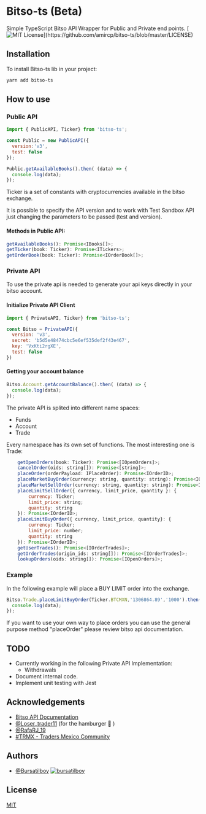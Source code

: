 # Bitso-ts (Beta)

Simple TypeScript Bitso API Wrapper for Public and Private end points.
[![MIT License](https://img.shields.io/apm/l/atomic-design-ui.svg?)](https://github.com/amircp/bitso-ts/blob/master/LICENSE) 
## Installation

To install Bitso-ts lib in your project:

```bash
yarn add bitso-ts
```
    
## How to use


### Public API


```javascript
import { PublicAPI, Ticker} from 'bitso-ts';

const Public = new PublicAPI({
  version:'v3',
  test: false
});

Public.getAvailableBooks().then( (data) => {
  console.log(data);
});
```
Ticker is a set of constants with cryptocurrencies available in the bitso exchange.

It is possible to specify the API version and to work with Test Sandbox API just changing the parameters to be passed (test and version).
#### Methods in Public API:
```javascript
getAvailableBooks(): Promise<IBooks[]>;
getTicker(book: Ticker): Promise<ITickers>;
getOrderBook(book: Ticker): Promise<IOrderBook[]>;
```

### Private API

To use the private api is needed to generate your api keys directly in your bitso account.

#### Initialize Private API Client
```javascript
import { PrivateAPI, Ticker} from 'bitso-ts';

const Bitso = PrivateAPI({
  version: 'v3',
  secret: 'b5d5e48474cbc5e6ef535def2f43e467',
  key: 'VxKti2rgXE',
  test: false
})
```

#### Getting your account balance
```javascript
Bitso.Account.getAccountBalance().then( (data) => {
  console.log(data);
});
```
The private API is splited into different name spaces:

* Funds
* Account
* Trade

Every namespace has its own set of functions. The most interesting one is Trade:
```javascript
    getOpenOrders(book: Ticker): Promise<[IOpenOrders]>;
    cancelOrder(oids: string[]): Promise<[string]>;
    placeOrder(orderPayload: IPlaceOrder): Promise<IOrderID>;
    placeMarketBuyOrder(currency: string, quantity: string): Promise<IOrderID>;
    placeMarketSellOrder(currency: string, quantity: string): Promise<IOrderID>;
    placeLimitSellOrder({ currency, limit_price, quantity }: {
        currency: Ticker;
        limit_price: string;
        quantity: string
    }): Promise<IOrderID>;
    placeLimitBuyOrder({ currency, limit_price, quantity}: {
        currency: Ticker;
        limit_price: number;
        quantity: string
    }): Promise<IOrderID>;
    getUserTrades(): Promise<[IOrderTrades]>;
    getOrderTrades(origin_ids: string[]): Promise<[IOrderTrades]>;
    lookupOrders(oids: string[]): Promise<[IOpenOrders]>;
```

### Example

In the following example will place a BUY LIMIT order into the exchange.
```javascript
Bitso.Trade.placeLimitBuyOrder(Ticker.BTCMXN,'1306864.89','1000').then( (data) => {
  console.log(data);
});
```

If you want to use your own way to place orders you can use the general purpose method "placeOrder"
please review bitso api documentation.
## TODO

* Currently working in the following Private API Implementation:
  - Withdrawals
* Document internal code.
* Implement unit testing with Jest

## Acknowledgements

 - [Bitso API  Documentation](https://bitso.com/api_info)
 - [@Loser_trader11](https://twitter.com/loser_trader11) (for the hamburger 🍔 )
 - [@RafaRJ_19](https://twitter.com/RafaRJ_19) 
 - [#TRMX - Traders Mexico Community](https://twitter.com/search?q=%23TRMX) 

## Authors

- [@Bursatilboy](https://www.twitter.com/bursatilboy) [![bursatilboy](https://img.shields.io/twitter/follow/bursatilboy?label=Follow)](https://twitter.com/bursatilboy)



## License

[MIT](https://choosealicense.com/licenses/mit/)

